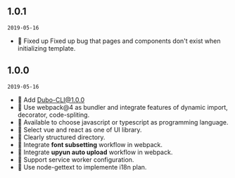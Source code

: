 ## 1.0.1

`2019-05-16`

- 🐞 Fixed up Fixed up bug that pages and components don't exist when initializing template.

## 1.0.0

`2019-05-16`

- 🌟 Add Dubo-CLI@1.0.0
- 🌟 Use webpack@4 as bundler and integrate features of dynamic import, decorator, code-spliting.
- 🌟 Available to choose javascript or typescript as programming language.
- 🌟 Select vue and react as one of UI library.
- 🌟 Clearly structured directory.
- 🌟 Integrate **font subsetting** workflow in webpack.
- 🌟 Integrate **upyun auto upload** workflow in webpack.
- 🌟 Support service worker configuration.
- 🌟 Use node-gettext to implemente i18n plan.
